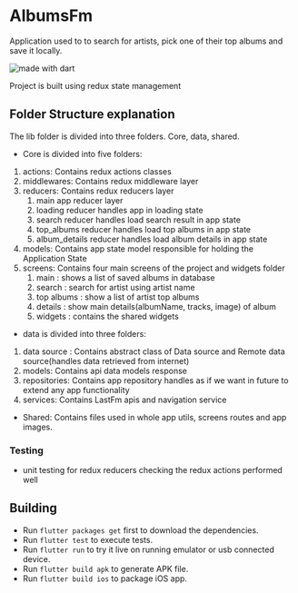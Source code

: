 # AlbumsFm 

Application used to to search for artists, pick one of their top albums and save it locally.

<img src="https://img.shields.io/badge/made%20with-dart-blue.svg" alt="made with dart">

Project is built using redux state management

## Folder Structure explanation
The lib folder is divided into three folders. Core, data, shared.

- Core is divided into five folders:
1. actions: Contains redux actions classes
2. middlewares: Contains redux middleware layer
3. reducers: Contains redux reducers layer
    1. main app reducer layer
    2. loading reducer handles app in loading state
    3. search reducer handles load search result in app state
    4. top_albums reducer handles load top albums in app state
    5. album_details reducer handles load album details in app state
4. models: Contains app state model responsible for holding the Application State
5. screens: Contains four main screens of the project and widgets folder
    1. main : shows a list of saved albums in database
    2. search : search for artist using artist name
    3. top albums : show a list of artist top albums
    4. details : show main details(albumName, tracks, image) of album
    5. widgets : contains the shared widgets

- data is divided into three folders:
1. data source : Contains abstract class of Data source and Remote data source(handles data retrieved from internet)
2. models: Contains api data models response
3. repositories: Contains app repository handles as if we want in future to extend any app functionality
4. services: Contains LastFm apis and navigation service

- Shared: Contains files used in whole app utils, screens routes and app images.

### Testing
- unit testing for redux reducers checking the redux actions performed well

## Building ##
- Run `flutter packages get` first to download the dependencies.
- Run `flutter test` to execute tests.
- Run `flutter run` to try it live on running emulator or usb connected device.
- Run `flutter build apk` to generate APK file.
- Run `flutter build ios` to package iOS app.



